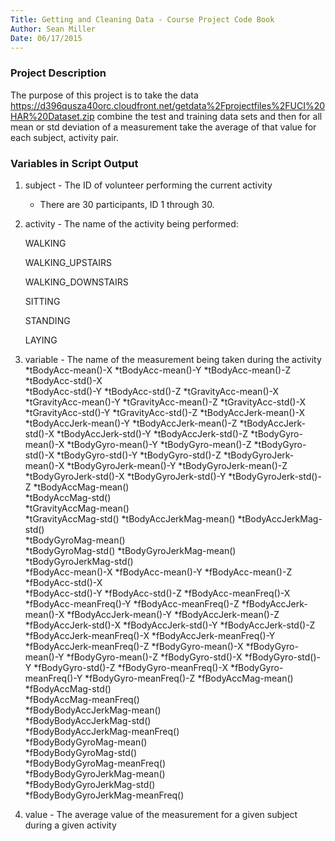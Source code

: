 ```yaml
---
Title: Getting and Cleaning Data - Course Project Code Book
Author: Sean Miller	
Date: 06/17/2015
---
```


### Project Description
The purpose of this project is to take the data https://d396qusza40orc.cloudfront.net/getdata%2Fprojectfiles%2FUCI%20HAR%20Dataset.zip combine the test and training data sets and then for all mean or std deviation of a measurement take the average of that value for each subject, activity pair.

### Variables in Script Output
1. subject - The ID of volunteer performing the current activity
	* There are 30 participants, ID 1 through 30.

2. activity - The name of the activity being performed:

	WALKING

	WALKING_UPSTAIRS

	WALKING_DOWNSTAIRS

	SITTING

	STANDING

	LAYING

	

3. variable - The name of the measurement being taken during the activity
	*tBodyAcc-mean()-X
	*tBodyAcc-mean()-Y
	*tBodyAcc-mean()-Z
	*tBodyAcc-std()-X               
	*tBodyAcc-std()-Y
	*tBodyAcc-std()-Z
	*tGravityAcc-mean()-X
	*tGravityAcc-mean()-Y
	*tGravityAcc-mean()-Z
	*tGravityAcc-std()-X
	*tGravityAcc-std()-Y
	*tGravityAcc-std()-Z
	*tBodyAccJerk-mean()-X
	*tBodyAccJerk-mean()-Y
	*tBodyAccJerk-mean()-Z
	*tBodyAccJerk-std()-X
	*tBodyAccJerk-std()-Y
	*tBodyAccJerk-std()-Z
	*tBodyGyro-mean()-X
	*tBodyGyro-mean()-Y
	*tBodyGyro-mean()-Z
	*tBodyGyro-std()-X
	*tBodyGyro-std()-Y
	*tBodyGyro-std()-Z
	*tBodyGyroJerk-mean()-X
	*tBodyGyroJerk-mean()-Y
	*tBodyGyroJerk-mean()-Z
	*tBodyGyroJerk-std()-X
	*tBodyGyroJerk-std()-Y
	*tBodyGyroJerk-std()-Z
	*tBodyAccMag-mean()             
	*tBodyAccMag-std()             
	*tGravityAccMag-mean()           
	*tGravityAccMag-std()
	*tBodyAccJerkMag-mean()
	*tBodyAccJerkMag-std()          
	*tBodyGyroMag-mean()             
	*tBodyGyroMag-std()
	*tBodyGyroJerkMag-mean()
	*tBodyGyroJerkMag-std()         
	*fBodyAcc-mean()-X
	*fBodyAcc-mean()-Y
	*fBodyAcc-mean()-Z
	*fBodyAcc-std()-X           
	*fBodyAcc-std()-Y
	*fBodyAcc-std()-Z
	*fBodyAcc-meanFreq()-X
	*fBodyAcc-meanFreq()-Y
	*fBodyAcc-meanFreq()-Z
	*fBodyAccJerk-mean()-X
	*fBodyAccJerk-mean()-Y
	*fBodyAccJerk-mean()-Z
	*fBodyAccJerk-std()-X
	*fBodyAccJerk-std()-Y
	*fBodyAccJerk-std()-Z
	*fBodyAccJerk-meanFreq()-X
	*fBodyAccJerk-meanFreq()-Y
	*fBodyAccJerk-meanFreq()-Z
	*fBodyGyro-mean()-X
	*fBodyGyro-mean()-Y
	*fBodyGyro-mean()-Z
	*fBodyGyro-std()-X
	*fBodyGyro-std()-Y
	*fBodyGyro-std()-Z
	*fBodyGyro-meanFreq()-X
	*fBodyGyro-meanFreq()-Y
	*fBodyGyro-meanFreq()-Z
	*fBodyAccMag-mean()             
	*fBodyAccMag-std()               
	*fBodyAccMag-meanFreq()          
	*fBodyBodyAccJerkMag-mean()      
	*fBodyBodyAccJerkMag-std()      
	*fBodyBodyAccJerkMag-meanFreq()  
	*fBodyBodyGyroMag-mean()         
	*fBodyBodyGyroMag-std()          
	*fBodyBodyGyroMag-meanFreq()    
	*fBodyBodyGyroJerkMag-mean()     
	*fBodyBodyGyroJerkMag-std()      
	*fBodyBodyGyroJerkMag-meanFreq()
	
4. value - The average value of the measurement for a given subject during a given activity